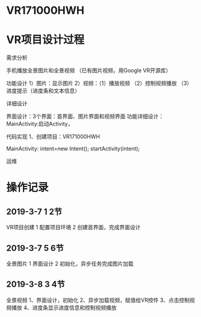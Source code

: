 # VR171000HWH
# VR项目设计过程
需求分析

手机播放全景图片和全景视频
（已有图片视频，用Google VR开源库）


功能设计
1）图片：显示图片
2）视频：（1）播放视频
         （2）控制视频播放
         （3）进度提示（进度条和文本信息）

详细设计

界面设计：3个界面：首界面、图片界面和视频界面
功能详细设计：
MainActivity:启动Activity，



代码实现
1、创建项目：VR171000HWH

MainActivity: intent=new Intent();
startActivity(intent);


运维

#  操作记录
## 2019-3-7 1 2节
VR项目创建
1 配置项目环境
2 创建首界面，完成界面设计

## 2019-3-7 5 6节
全景图片
1 界面设计
2 初始化，异步任务完成图片加载

## 2019-3-8 3 4节
全景视频
1、界面设计，初始化
2、异步加载视频，赋值给VR控件
3、点击控制视频播放
4、进度条显示进度信息和控制视频播放

